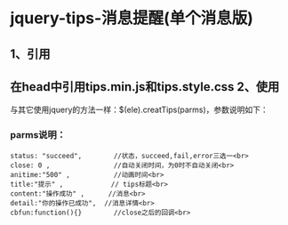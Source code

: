 jquery-tips-消息提醒(单个消息版)
===================================
1、引用
----------------------------------- 
在head中引用tips.min.js和tips.style.css
2、使用
----------------------------------- 
与其它使用jquery的方法一样：$(ele).creatTips(parms)，参数说明如下：
### parms说明：<br>
    status: "succeed",        //状态，succeed,fail,error三选一<br>
    close: 0 ,                //自动关闭时间，为0时不自动关闭<br>
    anitime:"500" ,           //动画时间<br>
    title:"提示" ,            // tips标题<br>
    content:"操作成功" ,      //消息<br>
    detail:"你的操作已成功",  //消息详情<br>
    cbfun:function(){}        //close之后的回调<br>
